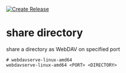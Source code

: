 [![Create Release](https://github.com/wollfieh/webdavserve/actions/workflows/release.yml/badge.svg)](https://github.com/wollfieh/webdavserve/actions/workflows/release.yml)

# share directory

share a directory as WebDAV on specified port

```shell
# webdavserve-linux-amd64
webdavserve-linux-amd64 <PORT> <DIRECTORY>
```
